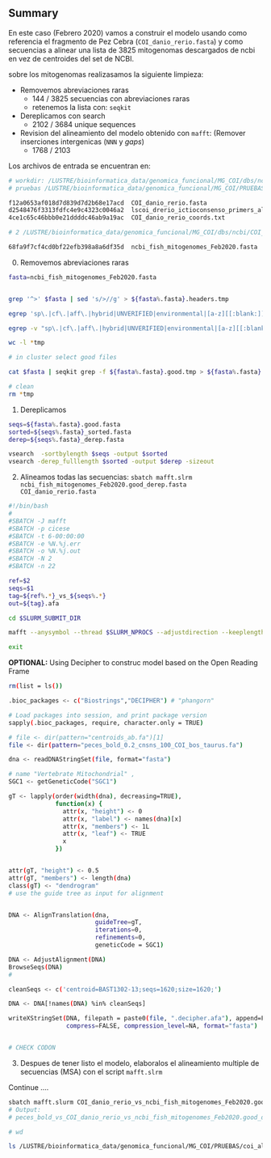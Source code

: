 ## Summary

En este caso (Febrero 2020) vamos a construir el modelo usando como referencia el fragmento de Pez Cebra (`COI_danio_rerio.fasta`) y como secuencias a alinear una lista de  3825 mitogenomas descargados de ncbi en vez de centroides del set de NCBI.

sobre los mitogenomas realizasamos la siguiente limpieza:

- Removemos abreviaciones raras
  - 144 / 3825 secuencias con abreviaciones raras
  - retenemos la lista con: `seqkit`
- Dereplicamos con search
  - 2102 / 3684 unique sequences
- Revision del alineamiento del modelo obtenido con `mafft`: (Remover inserciones intergenicas (`NNN` y _gaps_)
  -  1768 / 2103

Los archivos de entrada se encuentran en:

```bash
# workdir: /LUSTRE/bioinformatica_data/genomica_funcional/MG_COI/dbs/ncbi/COI_de_mitogenomas_clean
# pruebas /LUSTRE/bioinformatica_data/genomica_funcional/MG_COI/PRUEBAS/coi_refaln/

f12a0653af018d7d839d7d2b68e17acd  COI_danio_rerio.fasta
d2548476f3313fdfc4e9c4323c0046a2  lscoi_drerio_ictioconsenso_primers_aln.fasta
4ce1c65c46bbb0e21ddddc46ab9a19ac  COI_danio_rerio_coords.txt

# 2 /LUSTRE/bioinformatica_data/genomica_funcional/MG_COI/dbs/ncbi/COI_de_mitogenomas

68fa9f7cf4cd0bf22efb398a8a6df35d  ncbi_fish_mitogenomes_Feb2020.fasta
```

0. Removemos abreviaciones raras

```bash
fasta=ncbi_fish_mitogenomes_Feb2020.fasta


grep '^>' $fasta | sed 's/>//g' > ${fasta%.fasta}.headers.tmp

egrep 'sp\.|cf\.|aff\.|hybrid|UNVERIFIED|environmental|[a-z][[:blank:]]x[[:blank:]][A-Z]' ${fasta%.fasta}.headers.tmp | cut -d' ' -f1 > ${fasta%.fasta}.redundant.tmp

egrep -v "sp\.|cf\.|aff\.|hybrid|UNVERIFIED|environmental|[a-z][[:blank:]]x[[:blank:]][A-Z]" ${fasta%.fasta}.headers.tmp | cut -d' ' -f1 > ${fasta%.fasta}.good.tmp

wc -l *tmp

# in cluster select good files

cat $fasta | seqkit grep -f ${fasta%.fasta}.good.tmp > ${fasta%.fasta}.good.fasta

# clean
rm *tmp
```

1. Dereplicamos

```bash
seqs=${fasta%.fasta}.good.fasta
sorted=${seqs%.fasta}_sorted.fasta
derep=${seqs%.fasta}_derep.fasta

vsearch  -sortbylength $seqs -output $sorted
vsearch -derep_fulllength $sorted -output $derep -sizeout
```

2. Alineamos todas las secuencias: `sbatch mafft.slrm ncbi_fish_mitogenomes_Feb2020.good_derep.fasta COI_danio_rerio.fasta`

```bash
#!/bin/bash
#
#SBATCH -J mafft
#SBATCH -p cicese
#SBATCH -t 6-00:00:00
#SBATCH -e %N.%j.err
#SBATCH -o %N.%j.out
#SBATCH -N 2
#SBATCH -n 22

ref=$2
seqs=$1
tag=${ref%.*}_vs_${seqs%.*}
out=${tag}.afa

cd $SLURM_SUBMIT_DIR

mafft --anysymbol --thread $SLURM_NPROCS --adjustdirection --keeplength --mapout --add $seqs --reorder $ref > $out

exit


```

**OPTIONAL:** Using Decipher to construc model based on the Open Reading Frame

```bash
rm(list = ls())

.bioc_packages <- c("Biostrings","DECIPHER") # "phangorn"

# Load packages into session, and print package version
sapply(.bioc_packages, require, character.only = TRUE)

# file <- dir(pattern="centroids_ab.fa")[1]
file <- dir(pattern="peces_bold_0.2_cnsns_100_COI_bos_taurus.fa")

dna <- readDNAStringSet(file, format="fasta")

# name "Vertebrate Mitochondrial" ,
SGC1 <- getGeneticCode("SGC1")

gT <- lapply(order(width(dna), decreasing=TRUE),
             function(x) {
               attr(x, "height") <- 0
               attr(x, "label") <- names(dna)[x]
               attr(x, "members") <- 1L
               attr(x, "leaf") <- TRUE
               x
             })


attr(gT, "height") <- 0.5
attr(gT, "members") <- length(dna)
class(gT) <- "dendrogram"
# use the guide tree as input for alignment


DNA <- AlignTranslation(dna,
                        guideTree=gT,
                        iterations=0,
                        refinements=0,
                        geneticCode = SGC1)

DNA <- AdjustAlignment(DNA)
BrowseSeqs(DNA)
# 

cleanSeqs <- c('centroid=BAST1302-13;seqs=1620;size=1620;')

DNA <- DNA[!names(DNA) %in% cleanSeqs]

writeXStringSet(DNA, filepath = paste0(file, ".decipher.afa"), append=FALSE,
                compress=FALSE, compression_level=NA, format="fasta")


# CHECK CODON
```

3. Despues de tener listo el modelo, elaboralos el alineamiento multiple de secuencias (MSA) con el script `mafft.slrm`

Continue ....

```bash
sbatch mafft.slurm COI_danio_rerio_vs_ncbi_fish_mitogenomes_Feb2020.good_derep_clean.afa peces_bold.fasta
# Output:
# peces_bold_vs_COI_danio_rerio_vs_ncbi_fish_mitogenomes_Feb2020.good_derep_clean.afa

# wd

ls /LUSTRE/bioinformatica_data/genomica_funcional/MG_COI/PRUEBAS/coi_alignment_fish/mafft
```

